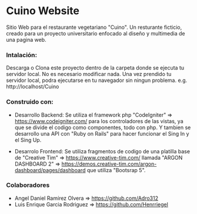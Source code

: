 # Cuino Website

Sitio Web para el restaurante vegetariano "Cuino". 
Un resturante ficticio, creado para un proyecto universitario enfocado al diseño y multimedia de una pagina web.

### Intalación:

Descarga o Clona este proyecto dentro de la carpeta donde se ejecuta tu servidor local. No es necesario modificar nada. Una vez prendido tu servidor local, podra ejecutarse en tu navegador sin ningun problema. e.g. http://localhost/Cuino

### Construido con:

* Desarrollo Backend:
Se utiliza el framework php "CodeIgniter" => https://www.codeigniter.com/ para los controladores de las vistas, ya que se divide el codigo como componentes, todo con php. Y tambien se desarrollo una API con "Ruby on Rails" para hacer funcionar el Sing In y el Sing Up.

* Desarrolo Frontend:
Se utiliza fragmentos de codigo de una platilla base de "Creative Tim" => https://www.creative-tim.com/ llamada "ARGON DASHBOARD 2" => https://demos.creative-tim.com/argon-dashboard/pages/dashboard que utiliza "Bootsrap 5".

### Colaboradores

* Angel Daniel Ramírez Olvera => https://github.com/Adro312
* Luis Enrique Garcia Rodriguez => https://github.com/Henrriegel
